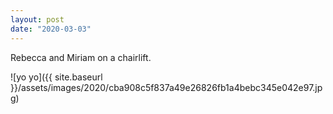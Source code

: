 ```yaml
---
layout: post
date: "2020-03-03"
---
```


Rebecca and Miriam on a chairlift.

![yo yo]({{ site.baseurl }}/assets/images/2020/cba908c5f837a49e26826fb1a4bebc345e042e97.jpg)
